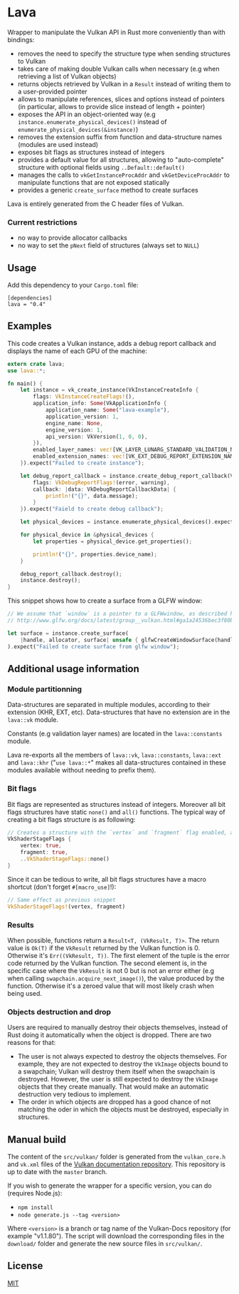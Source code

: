 # Lava

Wrapper to manipulate the Vulkan API in Rust more conveniently than with bindings:

- removes the need to specify the structure type when sending structures to Vulkan
- takes care of making double Vulkan calls when necessary (e.g when retrieving a list of Vulkan objects)
- returns objects retrieved by Vulkan in a `Result` instead of writing them to a user-provided pointer
- allows to manipulate references, slices and options instead of pointers (in particular, allows to provide slice instead of length + pointer)
- exposes the API in an object-oriented way (e.g `instance.enumerate_physical_devices()` instead of `enumerate_physical_devices(&instance)`)
- removes the extension suffix from function and data-structure names (modules are used instead)
- exposes bit flags as structures instead of integers
- provides a default value for all structures, allowing to "auto-complete" structure with optional fields using `..Default::default()`
- manages the calls to `vkGetInstanceProcAddr` and `vkGetDeviceProcAddr` to manipulate functions that are not exposed statically
- provides a generic `create_surface` method to create surfaces

Lava is entirely generated from the C header files of Vulkan.

### Current restrictions

- no way to provide allocator callbacks
- no way to set the `pNext` field of structures (always set to `NULL`)

## Usage

Add this dependency to your `Cargo.toml` file:
```
[dependencies]
lava = "0.4"
```

## Examples

This code creates a Vulkan instance, adds a debug report callback and displays the name of each GPU of the machine:

```rust
extern crate lava;
use lava::*;

fn main() {
    let instance = vk_create_instance(VkInstanceCreateInfo {
        flags: VkInstanceCreateFlags!(),
        application_info: Some(VkApplicationInfo {
            application_name: Some("lava-example"),
            application_version: 1,
            engine_name: None,
            engine_version: 1,
            api_version: VkVersion(1, 0, 0),
        }),
        enabled_layer_names: vec![VK_LAYER_LUNARG_STANDARD_VALIDATION_NAME],
        enabled_extension_names: vec![VK_EXT_DEBUG_REPORT_EXTENSION_NAME]
    }).expect("Failed to create instance");

    let debug_report_callback = instance.create_debug_report_callback(VkDebugReportCallbackCreateInfo {
        flags: VkDebugReportFlags!(error, warning),
        callback: |data: VkDebugReportCallbackData| {
            println!("{}", data.message);
        }
    }).expect("Faield to create debug callback");

    let physical_devices = instance.enumerate_physical_devices().expect("Failed to retrieve physical devices");

    for physical_device in &physical_devices {
        let properties = physical_device.get_properties();

        println!("{}", properties.device_name);
    }

    debug_report_callback.destroy();
    instance.destroy();
}
```

This snippet shows how to create a surface from a GLFW window:

```rust
// We assume that `window` is a pointer to a GLFWwindow, as described here:
// http://www.glfw.org/docs/latest/group__vulkan.html#ga1a24536bec3f80b08ead18e28e6ae965

let surface = instance.create_surface(
    |handle, allocator, surface| unsafe { glfwCreateWindowSurface(handle, window, allocator, surface) }
).expect("Failed to create surface from glfw window");
```

## Additional usage information

### Module partitionning

Data-structures are separated in multiple modules, according to their extension (KHR, EXT, etc). Data-structures that have no extension are in the `lava::vk` module.

Constants (e.g validation layer names) are located in the `lava::constants` module.

Lava re-exports all the members of `lava::vk`, `lava::constants`, `lava::ext` and `lava::khr` ("`use lava::*`" makes all data-structures contained in these modules available without needing to prefix them).

### Bit flags

Bit flags are represented as structures instead of integers. Moreover all bit flags structures have static `none()` and `all()` functions. The typical way of creating a bit flags structure is as following:

```rust
// Creates a structure with the `vertex` and `fragment` flag enabled, and all the others disabled
VkShaderStageFlags {
    vertex: true,
    fragment: true,
    ..VkShaderStageFlags::none()
}
```

Since it can be tedious to write, all bit flags structures have a macro shortcut (don't forget `#[macro_use]`!):

```rust
// Same effect as previous snippet
VkShaderStageFlags!(vertex, fragment)
```

### Results

When possible, functions return a `Result<T, (VkResult, T)>`. The return value is `Ok(T)` if the `VkResult` returned by the Vulkan function is 0.
Otherwise it's `Err((VkResult, T))`. The first element of the tuple is the error code returned by the Vulkan function. The second element is, in the specific case where the `VkResult` is not 0 but is not an error either (e.g when calling `swapchain.acquire_next_image()`), the value produced by the function. Otherwise it's a zeroed value that will most likely crash when being used.

### Objects destruction and drop

Users are required to manually destroy their objects themselves, instead of Rust doing it automatically when the object is dropped. There are two reasons for that:

- The user is not always expected to destroy the objects themselves. For example, they are not expected to destroy the `VkImage` objects bound to a swapchain; Vulkan will destroy them itself when the swapchain is destroyed. However, the user is still expected to destroy the `VkImage` objects that they create manually. That would make an automatic destruction very tedious to implement.
- The order in which objects are dropped has a good chance of not matching the oder in which the objects must be destroyed, especially in structures. 

## Manual build

The content of the `src/vulkan/` folder is generated from the `vulkan_core.h` and `vk.xml` files of the
[Vulkan documentation repository](https://github.com/KhronosGroup/Vulkan-Docs).
This repository is up to date with the `master` branch.

If you wish to generate the wrapper for a specific version, you can do (requires Node.js):

- `npm install`
- `node generate.js --tag <version>`

Where `<version>` is a branch or tag name of the Vulkan-Docs repository (for example "v1.1.80").
The script will download the corresponding files in the `download/` folder and generate the
new source files in `src/vulkan/`.

## License

[MIT](https://opensource.org/licenses/MIT)
